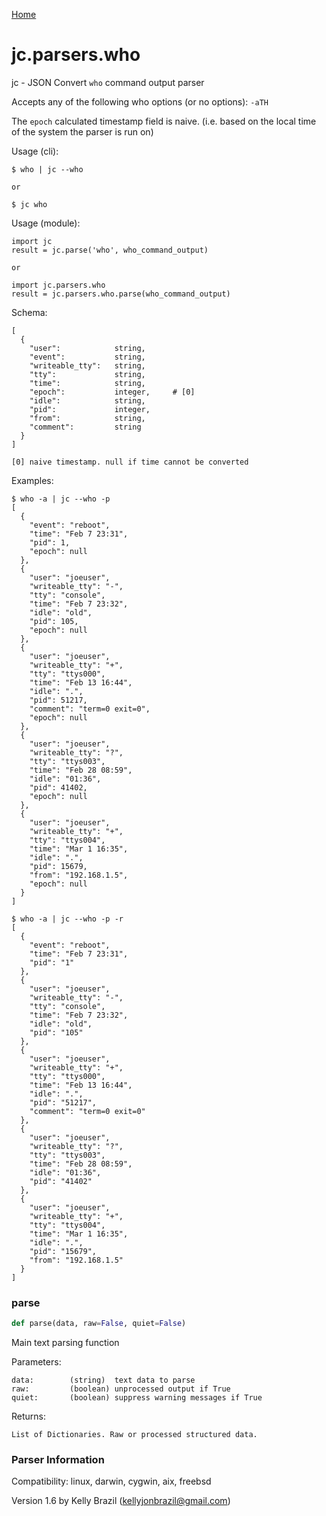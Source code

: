 [Home](https://kellyjonbrazil.github.io/jc/)
<a id="jc.parsers.who"></a>

# jc.parsers.who

jc - JSON Convert `who` command output parser

Accepts any of the following who options (or no options): `-aTH`

The `epoch` calculated timestamp field is naive. (i.e. based on the local
time of the system the parser is run on)

Usage (cli):

    $ who | jc --who

    or

    $ jc who

Usage (module):

    import jc
    result = jc.parse('who', who_command_output)

    or

    import jc.parsers.who
    result = jc.parsers.who.parse(who_command_output)

Schema:

    [
      {
        "user":            string,
        "event":           string,
        "writeable_tty":   string,
        "tty":             string,
        "time":            string,
        "epoch":           integer,     # [0]
        "idle":            string,
        "pid":             integer,
        "from":            string,
        "comment":         string
      }
    ]

    [0] naive timestamp. null if time cannot be converted

Examples:

    $ who -a | jc --who -p
    [
      {
        "event": "reboot",
        "time": "Feb 7 23:31",
        "pid": 1,
        "epoch": null
      },
      {
        "user": "joeuser",
        "writeable_tty": "-",
        "tty": "console",
        "time": "Feb 7 23:32",
        "idle": "old",
        "pid": 105,
        "epoch": null
      },
      {
        "user": "joeuser",
        "writeable_tty": "+",
        "tty": "ttys000",
        "time": "Feb 13 16:44",
        "idle": ".",
        "pid": 51217,
        "comment": "term=0 exit=0",
        "epoch": null
      },
      {
        "user": "joeuser",
        "writeable_tty": "?",
        "tty": "ttys003",
        "time": "Feb 28 08:59",
        "idle": "01:36",
        "pid": 41402,
        "epoch": null
      },
      {
        "user": "joeuser",
        "writeable_tty": "+",
        "tty": "ttys004",
        "time": "Mar 1 16:35",
        "idle": ".",
        "pid": 15679,
        "from": "192.168.1.5",
        "epoch": null
      }
    ]

    $ who -a | jc --who -p -r
    [
      {
        "event": "reboot",
        "time": "Feb 7 23:31",
        "pid": "1"
      },
      {
        "user": "joeuser",
        "writeable_tty": "-",
        "tty": "console",
        "time": "Feb 7 23:32",
        "idle": "old",
        "pid": "105"
      },
      {
        "user": "joeuser",
        "writeable_tty": "+",
        "tty": "ttys000",
        "time": "Feb 13 16:44",
        "idle": ".",
        "pid": "51217",
        "comment": "term=0 exit=0"
      },
      {
        "user": "joeuser",
        "writeable_tty": "?",
        "tty": "ttys003",
        "time": "Feb 28 08:59",
        "idle": "01:36",
        "pid": "41402"
      },
      {
        "user": "joeuser",
        "writeable_tty": "+",
        "tty": "ttys004",
        "time": "Mar 1 16:35",
        "idle": ".",
        "pid": "15679",
        "from": "192.168.1.5"
      }
    ]

<a id="jc.parsers.who.parse"></a>

### parse

```python
def parse(data, raw=False, quiet=False)
```

Main text parsing function

Parameters:

    data:        (string)  text data to parse
    raw:         (boolean) unprocessed output if True
    quiet:       (boolean) suppress warning messages if True

Returns:

    List of Dictionaries. Raw or processed structured data.

### Parser Information
Compatibility:  linux, darwin, cygwin, aix, freebsd

Version 1.6 by Kelly Brazil (kellyjonbrazil@gmail.com)
